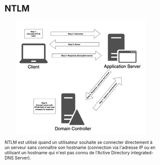 # NTLM

<figure><img src="../.gitbook/assets/image (4).png" alt=""><figcaption></figcaption></figure>

NTLM est utilisé quand un utilisateur souhaite se connecter directement à un serveur sans connaître son hostname (connection via l'adresse IP ou en utilisant un hostname qui n'est pas connu de l'Active Directory integrated-DNS Server).
